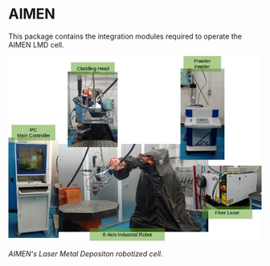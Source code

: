 # AIMEN

This package contains the integration modules required to operate the AIMEN 
LMD cell.

![LMD robotized cell](./aimen/media/cell.jpg)

*AIMEN's Laser Metal Depositon robotized cell.*

